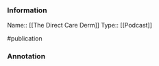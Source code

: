 ### Information

Name:: [[The Direct Care Derm]]
Type:: [[Podcast]]

#publication


### Annotation


